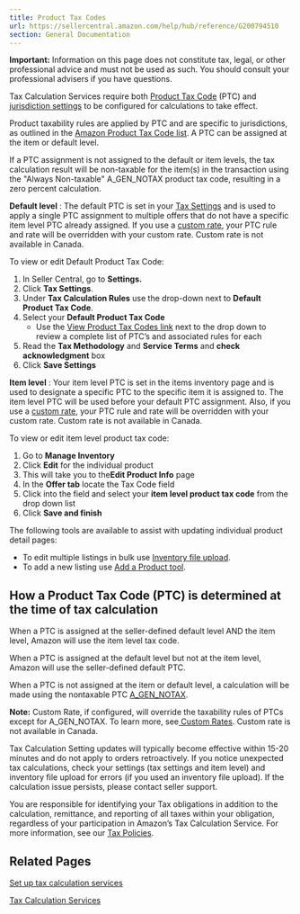 ```yaml
---
title: Product Tax Codes
url: https://sellercentral.amazon.com/help/hub/reference/G200794510
section: General Documentation
---
```


**Important:** Information on this page does not constitute tax, legal, or
other professional advice and must not be used as such. You should consult
your professional advisers if you have questions.

Tax Calculation Services require both [Product Tax
Code](/tax/nexus/settings/ptc) (PTC) and [ jurisdiction
settings](/tax/nexus/settings) to be configured for calculations to take
effect.

Product taxability rules are applied by PTC and are specific to jurisdictions,
as outlined in the [Amazon Product Tax Code list](/tax/nexus/settings/ptc). A
PTC can be assigned at the item or default level.

If a PTC assignment is not assigned to the default or item levels, the tax
calculation result will be non-taxable for the item(s) in the transaction
using the "Always Non-taxable" A_GEN_NOTAX product tax code, resulting in a
zero percent calculation.

**Default level** : The default PTC is set in your [Tax
Settings](/tax/nexus/settings) and is used to apply a single PTC assignment to
multiple offers that do not have a specific item level PTC already assigned.
If you use a [custom rate](/gp/help/G202102080), your PTC rule and rate will
be overridden with your custom rate. Custom rate is not available in Canada.

To view or edit Default Product Tax Code:

  

  1. In Seller Central, go to **Settings.**
  2. Click **Tax Settings**.
  3. Under **Tax Calculation Rules** use the drop-down next to **Default Product Tax Code**.
  4. Select your **Default Product Tax Code**
     * Use the [View Product Tax Codes link](/tax/nexus/settings/ptc) next to the drop down to review a complete list of PTC’s and associated rules for each
  5. Read the **Tax Methodology** and **Service Terms** and **check acknowledgment** box
  6. Click **Save Settings**

**Item level** : Your item level PTC is set in the items inventory page and is
used to designate a specific PTC to the specific item it is assigned to. The
item level PTC will be used before your default PTC assignment. Also, if you
use a [custom rate](/gp/help/G202102080), your PTC rule and rate will be
overridden with your custom rate. Custom rate is not available in Canada.

To view or edit item level product tax code:

  

  1. Go to **Manage Inventory**
  2. Click **Edit** for the individual product
  3. This will take you to the**Edit Product Info** page
  4. In the **Offer tab** locate the Tax Code field
  5. Click into the field and select your **item level product tax code** from the drop down list
  6. Click **Save and finish**

The following tools are available to assist with updating individual product
detail pages:

  * To edit multiple listings in bulk use [Inventory file upload](/hz/inventory/addproducts).
  * To add a new listing use [ Add a Product tool](/productsearch).

##  How a Product Tax Code (PTC) is determined at the time of tax calculation

When a PTC is assigned at the seller-defined default level AND the item level,
Amazon will use the item level tax code.

When a PTC is assigned at the default level but not at the item level, Amazon
will use the seller-defined default PTC.

When a PTC is not assigned at the item or default level, a calculation will be
made using the nontaxable PTC
[A_GEN_NOTAX](/tax/nexus/settings/ptc/general#A_GEN_NOTAX).

**Note:** Custom Rate, if configured, will override the taxability rules of
PTCs except for A_GEN_NOTAX. To learn more, see[ Custom
Rates](/gp/help/G202102080). Custom rate is not available in Canada.

Tax Calculation Setting updates will typically become effective within 15-20
minutes and do not apply to orders retroactively. If you notice unexpected tax
calculations, check your settings (tax settings and item level) and inventory
file upload for errors (if you used an inventory file upload). If the
calculation issue persists, please contact seller support.

You are responsible for identifying your Tax obligations in addition to the
calculation, remittance, and reporting of all taxes within your obligation,
regardless of your participation in Amazon’s Tax Calculation Service. For more
information, see our [Tax Policies](/gp/help/G200405820).

##  Related Pages

[Set up tax calculation services](/gp/help/201706700)

[Tax Calculation Services](/gp/help/200787660)

